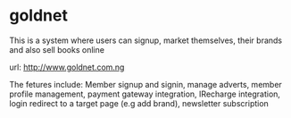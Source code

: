 # goldnet
This is a system where users can signup, market themselves, their brands and also sell books online

url: http://www.goldnet.com.ng

The fetures include:
Member signup and signin, manage adverts, member profile management, payment gateway integration, IRecharge integration, login redirect to a target page (e.g add brand), newsletter subscription
